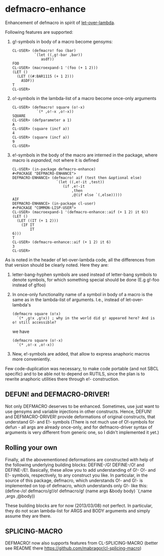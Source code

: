 defmacro-enhance
================

Enhancement of defmacro in spirit of [let-over-lambda](http://www.letoverlambda.com/index.cl/toc).

Following features are supported:

1.  g!-symbols in body of a macro become gensyms:

        CL-USER> (defmacro! foo (bar)
                  `(let ((,g!-bar ,bar))
                     asdf))
        FOO          
        CL-USER> (macroexpand-1 '(foo (+ 1 2)))
        (LET ()         
          (LET ((#:BAR1115 (+ 1 2)))
            ASDF))                                                                                                                                 
        T                                                                                                                                                   
        CL-USER> 

2.  o!-symbols in the lambda-list of a macro become once-only arguments

        CL-USER> (defmacro! square (o!-x)
                   `(* ,o!-x ,o!-x))
        SQUARE                                                                                                                            
        CL-USER> (defparameter a 1)
        A
        CL-USER> (square (incf a))
        4
        CL-USER> (square (incf a))
        9
        CL-USER>

3.  e!-symbols in the body of the macro are interned in the package,
where macro is *expanded*, not where it is defined

        CL-USER> (in-package defmacro-enhance)
        #<PACKAGE "DEFMACRO-ENHANCE"> 
        DEFMACRO-ENHANCE> (defmacro! aif (test then &optional else)
                            `(let ((,e!-it ,test)) 
                               (if ,e!-it
                                   ,then
                                   ,@(if else `(,else)))))
        AIF                                                                                                   
        DEFMACRO-ENHANCE> (in-package cl-user)
        #<PACKAGE "COMMON-LISP-USER">
        CL-USER> (macroexpand-1 '(defmacro-enhance::aif (+ 1 2) it 6))
        (LET () 
          (LET ((IT (+ 1 2)))
            (IF IT
                IT
		6)))
        T
        CL-USER> (defmacro-enhance::aif (+ 1 2) it 6)
        3
        CL-USER>

As is noted in the header of let-over-lambda code, all the differences from that
version should be clearly noted.
Here they are:

1.  letter-bang-hyphen symbols are used instead of letter-bang symbols to denote symbols,
    for which something special should be done (E.g g!-foo instead of g!foo)

2.  In once-only functionality name of a symbol in body of a macro is the same as in the
    lambda-list of arguments. I.e., instead of let-over-lambda's

        (defmacro square (o!x)
          `(* ,g!x ,g!x)) ; why in the world did g! appeared here? And is o! still accessible?

    we have

        (defmacro square (o!-x)
          `(* ,o!-x ,o!-x))

3.  New, e!-symbols are added, that allow to express anaphoric macros more conveniently.


Few code-duplication was necessary, to make code portable (and not SBCL specific) and to be
able not to depend on RUTILS, since the plan is to rewrite anaphoric utilities there through e!- construction.

DEFUN! and DEFMACRO-DRIVER!
---------------------------

Not only DEFMACRO deserves to be enhanced. Sometimes, use just want to use gensyms and
variable injections in other constructs. Hence, DEFUN! and DEFMACRO-DRIVER! provide
deformations of original constructs, that understand G!- and E!- symbols
(There is not much use of O!-symbols for defun - all args are already once-only,
and for defmacro-driver syntax of arguments is very different from generic one, so
I didn't implemented it yet.)

Rolling your own
----------------

Finally, all the abovementioned deformations are constructed with help of the following
underlying building blocks: DEFINE-/G! DEFINE-/O! and DEFINE-/E!.
Basically, these allow you to add understanding of G!- O!- and E!- symbols, respectively,
to any construct you like.
In particular, in the source of this package, defmacro, which understands O!- and G!-
is implemented on top of defmacro, which understands only G!- like this:
        (define-/o! defmacro/g!/o! defmacro/g! (name args &body body)
          `(,name ,args ,@body))

These building blocks are for now (2013/03/08) not perfect. In particular, they do not
scan lambda-list for ARGS and BODY arguments and simply assume they are there.

SPLICING-MACRO
--------------

DEFMACRO! now also supports features from CL-SPLICING-MACRO (better see
README there https://github.com/mabragor/cl-splicing-macro)
